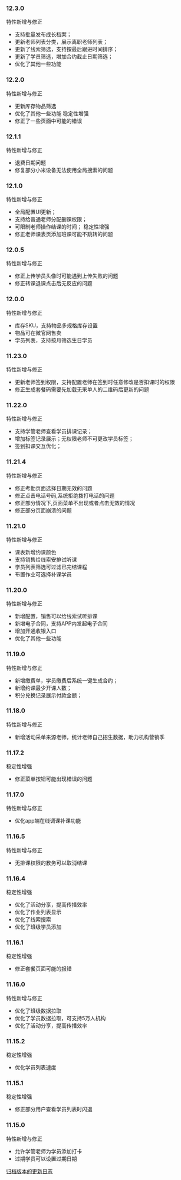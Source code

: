 ### 12.3.0
特性新增与修正
- 支持批量发布成长档案；
- 更新老师列表分类，展示离职老师列表；
- 更新了线索筛选，支持按最后跟进时间排序；
- 更新了学员筛选，增加合约截止日期筛选；
- 优化了其他一些功能

### 12.2.0
特性新增与修正
- 更新库存物品筛选
- 优化了其他一些功能
稳定性增强
- 修正了一些页面中可能的错误

### 12.1.1
特性新增与修正
- 退费日期问题
- 修复部分小米设备无法使用全局搜索的问题

### 12.1.0
特性新增与修正
-  全局配置UI更新；
- 支持给普通老师分配删课权限；
- 可限制老师操作结课的时间；
稳定性增强
- 修正老师课表页添加班课可能不跳转的问题

### 12.0.5
特性新增与修正
- 修正上传学员头像时可能遇到上传失败的问题
- 修正转课退课点击后无反应的问题

### 12.0.0
特性新增与修正
- 库存SKU，支持物品多规格库存设置
- 物品可在微官网售卖
- 学员列表，支持按月筛选生日学员

### 11.23.0
特性新增与修正
- 更新老师签到权限，支持配置老师在签到时任意修改是否扣课时的权限
- 修正生成套餐码需要先加载无采单人的二维码后更新的问题

### 11.22.0
特性新增与修正
- 支持学管老师查看学员排课记录；
- 增加标签记录展示；无权限老师不可更改学员标签；
- 签到扣课交互优化；

### 11.21.4
特性新增与修正
- 修正考勤页面选择日期无效的问题
- 修正点击电话号码,系统拒绝拨打电话的问题
- 修正部分情况下,页面菜单不出现或者点击无效的情况
- 修正部分页面崩溃的问题

### 11.21.0
特性新增与修正
- 课表新增约课颜色
- 支持销售给线索安排试听课
- 学员列表筛选可过滤已完结课程
- 布置作业可选择补课学员

### 11.20.0
特性新增与修正
- 新增配置，销售可以给线索试听排课
- 新增电子合同，支持APP内发起电子合同
- 增加开通收银入口
- 优化了其他一些功能

### 11.19.0
特性新增与修正
- 新增缴费单，学员缴费后系统一键生成合约；
- 新增约课最少开课人数；
- 积分兑换记录展示付款金额；

### 11.18.0
特性新增与修正
- 新增活动采单来源老师，统计老师自己招生数据，助力机构营销季

### 11.17.2
稳定性增强
- 修正菜单按钮可能出现错误的问题


### 11.17.0
特性新增与修正
- 优化app端在线调课补课功能

### 11.16.5
特性新增与修正
- 无排课权限的教务可以取消结课

### 11.16.4
稳定性增强
- 优化了活动分享，提高传播效率
- 优化了作业列表显示
- 优化了线索搜索
- 优化了班级学员添加

### 11.16.1
稳定性增强
- 修正套餐页面可能的报错

### 11.16.0
特性新增与修正
- 优化了班级数据拉取
- 优化了学员数据拉取，可支持5万人机构
- 优化了活动分享，提高传播效率

### 11.15.2
稳定性增强
- 优化学员列表速度

### 11.15.1
稳定性增强
- 修正部分用户查看学员列表时闪退

### 11.15.0
特性新增与修正
- 允许学管老师为学员添加打卡
- 过期学员可以设置过期日期


[归档版本的更新日志](https://github.com/nanjingsc/JWB-Android-open/blob/master/Updates_archive.md)

